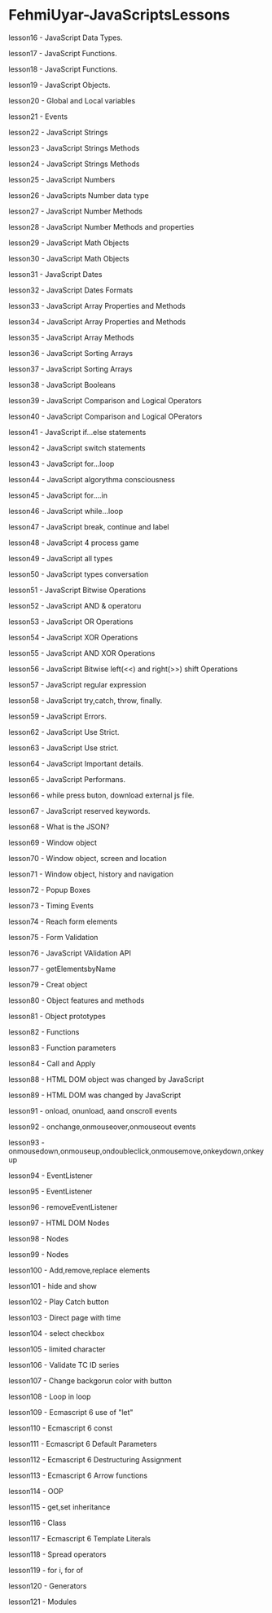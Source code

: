 # FehmiUyar-JavaScriptsLessons

lesson16 - JavaScript Data Types.

lesson17 - JavaScript Functions.

lesson18 - JavaScript Functions.

lesson19 - JavaScript Objects.

lesson20 - Global and Local variables

lesson21 - Events

lesson22 - JavaScript Strings

lesson23 - JavaScript Strings Methods

lesson24 - JavaScript Strings Methods

lesson25 - JavaScript Numbers

lesson26 - JavaScripts Number data type

lesson27 - JavaScript Number Methods

lesson28 - JavaScript Number Methods and properties

lesson29 - JavaScript Math Objects

lesson30 - JavaScript Math Objects

lesson31 - JavaScript Dates

lesson32 - JavaScript Dates Formats

lesson33 - JavaScript Array Properties and
           Methods

lesson34 - JavaScript Array Properties and 
           Methods

lesson35 - JavaScript Array Methods   

lesson36 - JavaScript Sorting Arrays  

lesson37 - JavaScript Sorting Arrays    

lesson38 - JavaScript Booleans

lesson39 - JavaScript Comparison and Logical Operators

lesson40 - JavaScript Comparison and Logical OPerators 

lesson41 - JavaScript if...else statements 

lesson42 - JavaScript switch statements

lesson43 - JavaScript for...loop

lesson44 - JavaScript algorythma consciousness

lesson45 - JavaScript for....in 

lesson46 - JavaScript  while...loop

lesson47 - JavaScript break, continue and label

lesson48 - JavaScript 4 process game

lesson49 - JavaScript all types

lesson50 - JavaScript types conversation

lesson51 - JavaScript  Bitwise Operations

lesson52 - JavaScript  AND & operatoru 

lesson53 - JavaScript  OR Operations

lesson54 - JavaScript  XOR Operations  

lesson55 - JavaScript  AND XOR Operations  

lesson56 - JavaScript  Bitwise left(<<) and right(>>) shift Operations

lesson57 - JavaScript regular expression 

lesson58 - JavaScript try,catch, throw, finally. 

lesson59 - JavaScript Errors. 

lesson62 - JavaScript Use Strict. 

lesson63 - JavaScript Use strict. 

lesson64 - JavaScript Important details. 

lesson65 - JavaScript Performans. 

lesson66 - while press buton, download external js file.

lesson67 - JavaScript reserved keywords. 

lesson68 - What is the JSON?

lesson69 - Window object

lesson70 - Window object, screen and location 

lesson71 - Window object, history and navigation

lesson72 - Popup Boxes

lesson73 - Timing  Events

lesson74 - Reach form elements

lesson75 - Form Validation

lesson76 - JavaScript VAlidation API

lesson77 - getElementsbyName

lesson79 - Creat object

lesson80 - Object features and methods

lesson81 - Object prototypes

lesson82 - Functions

lesson83 - Function parameters

lesson84 - Call and Apply

lesson88 - HTML DOM object was changed by JavaScript

lesson89 - HTML DOM was changed by JavaScript

lesson91 - onload, onunload, aand onscroll events 

lesson92 - onchange,onmouseover,onmouseout events

lesson93 - onmousedown,onmouseup,ondoubleclick,onmousemove,onkeydown,onkeyup

lesson94 - EventListener

lesson95 - EventListener

lesson96 - removeEventListener

lesson97 - HTML DOM Nodes

lesson98 - Nodes

lesson99 - Nodes

lesson100 - Add,remove,replace elements

lesson101 - hide and show

lesson102 - Play Catch button 


lesson103 - Direct page with time

lesson104 - select checkbox

lesson105 - limited character

lesson106 - Validate TC ID series

lesson107 - Change backgorun color with button

lesson108 - Loop in loop

lesson109 - Ecmascript 6 use of "let"

lesson110 - Ecmascript 6 const

lesson111 - Ecmascript 6 Default Parameters

lesson112  - Ecmascript 6 Destructuring Assignment

lesson113 - Ecmascript 6 Arrow functions

lesson114 - OOP

lesson115 - get,set inheritance

lesson116 - Class 

lesson117 - Ecmascript 6 Template Literals

lesson118 - Spread operators

lesson119 - for i, for of

lesson120 - Generators

lesson121 - Modules







